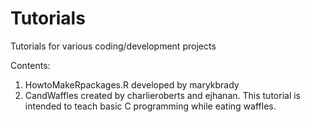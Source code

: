 # Tutorials
Tutorials for various coding/development projects

Contents:
1) HowtoMakeRpackages.R developed by marykbrady
2) CandWaffles created by charlieroberts and ejhanan. This tutorial is intended to teach basic C programming while eating waffles.
